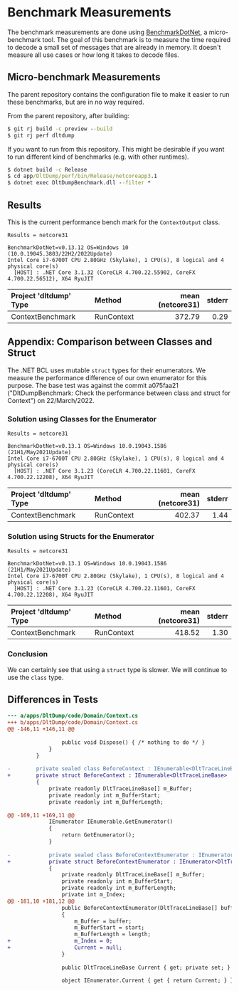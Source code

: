 # Benchmark Measurements

The benchmark measurements are done using
[BenchmarkDotNet](https://benchmarkdotnet.org/), a micro-benchmark tool. The
goal of this benchmark is to measure the time required to decode a small set of
messages that are already in memory. It doesn't measure all use cases or how
long it takes to decode files.

## Micro-benchmark Measurements

The parent repository contains the configuration file to make it easier to run
these benchmarks, but are in no way required.

From the parent repository, after building:

```cmd
$ git rj build -c preview --build
$ git rj perf dltdump
```

If you want to run from this repository. This might be desirable if you want to
run different kind of benchmarks (e.g. with other runtimes).

```cmd
$ dotnet build -c Release
$ cd app/DltDump/perf/bin/Release/netcoreapp3.1
$ dotnet exec DltDumpBenchmark.dll --filter *
```

## Results

This is the current performance bench mark for the `ContextOutput` class.

```text
Results = netcore31

BenchmarkDotNet=v0.13.12 OS=Windows 10 (10.0.19045.3803/22H2/2022Update)
Intel Core i7-6700T CPU 2.80GHz (Skylake), 1 CPU(s), 8 logical and 4 physical core(s)
  [HOST] : .NET Core 3.1.32 (CoreCLR 4.700.22.55902, CoreFX 4.700.22.56512), X64 RyuJIT
```

| Project 'dltdump' Type | Method     | mean (netcore31) | stderr |
|:-----------------------|:-----------|-----------------:|-------:|
| ContextBenchmark       | RunContext | 372.79           | 0.29   |

## Appendix: Comparison between Classes and Struct

The .NET BCL uses mutable `struct` types for their enumerators. We measure the
performance difference of our own enumerator for this purpose. The base test was
against the commit a075faa21 ("DltDumpBenchmark: Check the performance between
class and struct for Context") on 22/March/2022.

### Solution using Classes for the Enumerator

```text
Results = netcore31

BenchmarkDotNet=v0.13.1 OS=Windows 10.0.19043.1586 (21H1/May2021Update)
Intel Core i7-6700T CPU 2.80GHz (Skylake), 1 CPU(s), 8 logical and 4 physical core(s)
  [HOST] : .NET Core 3.1.23 (CoreCLR 4.700.22.11601, CoreFX 4.700.22.12208), X64 RyuJIT
```

| Project 'dltdump' Type | Method      | mean (netcore31) | stderr |
|:-----------------------|:------------|-----------------:|-------:|
| ContextBenchmark       | RunContext  | 402.37           | 1.44   |

### Solution using Structs for the Enumerator

```text
Results = netcore31

BenchmarkDotNet=v0.13.1 OS=Windows 10.0.19043.1586 (21H1/May2021Update)
Intel Core i7-6700T CPU 2.80GHz (Skylake), 1 CPU(s), 8 logical and 4 physical core(s)
  [HOST] : .NET Core 3.1.23 (CoreCLR 4.700.22.11601, CoreFX 4.700.22.12208), X64 RyuJIT
```

| Project 'dltdump' Type | Method      | mean (netcore31) | stderr |
|:-----------------------|:------------|-----------------:|-------:|
| ContextBenchmark       | RunContext  | 418.52           | 1.30   |

### Conclusion

We can certainly see that using a `struct` type is slower. We will continue to
use the `class` type.

## Differences in Tests

```diff
--- a/apps/DltDump/code/Domain/Context.cs
+++ b/apps/DltDump/code/Domain/Context.cs
@@ -146,11 +146,11 @@
 
                 public void Dispose() { /* nothing to do */ }
             }
         }
 
-        private sealed class BeforeContext : IEnumerable<DltTraceLineBase>
+        private struct BeforeContext : IEnumerable<DltTraceLineBase>
         {
             private readonly DltTraceLineBase[] m_Buffer;
             private readonly int m_BufferStart;
             private readonly int m_BufferLength;
 
@@ -169,11 +169,11 @@
             IEnumerator IEnumerable.GetEnumerator()
             {
                 return GetEnumerator();
             }
 
-            private sealed class BeforeContextEnumerator : IEnumerator<DltTraceLineBase>
+            private struct BeforeContextEnumerator : IEnumerator<DltTraceLineBase>
             {
                 private readonly DltTraceLineBase[] m_Buffer;
                 private readonly int m_BufferStart;
                 private readonly int m_BufferLength;
                 private int m_Index;
@@ -181,10 +181,12 @@
                 public BeforeContextEnumerator(DltTraceLineBase[] buffer, int start, int length)
                 {
                     m_Buffer = buffer;
                     m_BufferStart = start;
                     m_BufferLength = length;
+                    m_Index = 0;
+                    Current = null;
                 }
 
                 public DltTraceLineBase Current { get; private set; }
 
                 object IEnumerator.Current { get { return Current; } }

```
